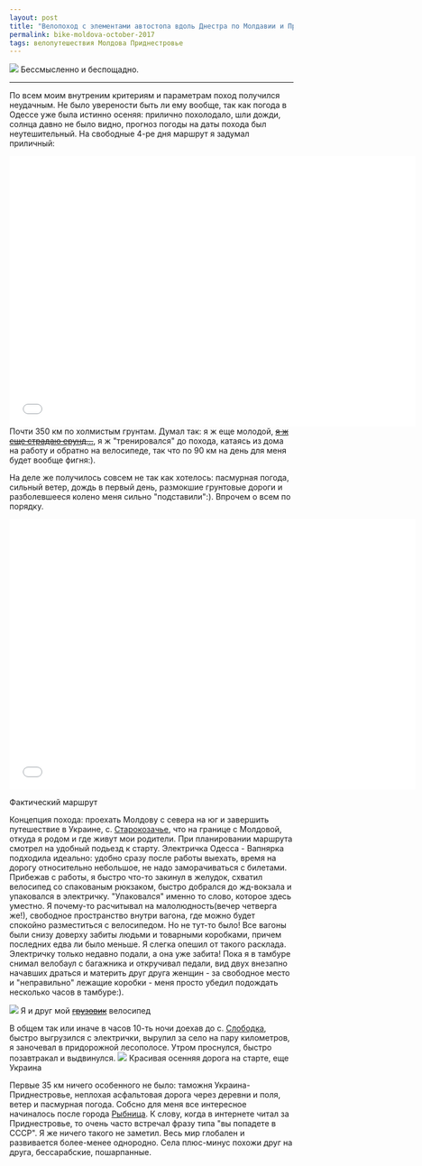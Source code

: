 ```yaml
---
layout: post
title: "Велопоход с элементами автостопа вдоль Днестра по Молдавии и Приднестровью"
permalink: bike-moldova-october-2017
tags: велопутешествия Молдова Приднестровье
---
```


![](https://lh3.googleusercontent.com/IVWAbgvKh4_rTumNwKF-co8uzDf36h3l5mVaJWNS8DhlLfbQKwYBL049lxKlc4s1hsi202rTB4PTwYKK3osKKjswhIPBguGiKre9_9mFfNYurWVAVMYpFDXUrrrwN5jnipQqT6NWWHaHYtRUtrrMj5eCz3yqqIKmM0NSpE3OxsIrR7YMHevGtZ0eYdmJtsKFEwRmWLuhjFq6TQ1fqe9dN2dPWbhfO7JArnLv0S-c1mXSMrUeFl53kT78lGT_mM_xGy8n3Xf7dliVYjDCFxYpEz81PEiQfskcpHgqmbevc_Zc37QShM5kx5ojbo95CF879im4JCRsmAE4hzAKS6cqFVNcZf_RBJYZOwhzQqiUWi6pd3uMJw-cXOhMFLZFmuxgnff3mDTsifEr15gn89QV4PAffrI_kv5O2TDc2C5blZIcN5U5YMvr5jPXRpyW7V-rzf9WsMXJqnOykbOQQMtLrJMrzWD8AMtN0ELlKvzBsxGzWXfCNSrhO6c_DIAkPPXKwvw2KR0FGdKP1K6_GWZg879QlX58adyGiQi6jay6ew0kVy0y0TUYdqK3xxEJl6v-YubvWaSv-2VC4RJ3iS41yed2cPZpmkaX0SeW1cGlvg=w1024-no)
Бессмысленно и беспощадно.

---

<script type="text/javascript" src="/public/js/jssor.slider.min.js"></script>

По всем моим внутреним критериям и параметрам поход получился неудачным. Не было уверености быть ли ему вообще, так как погода в Одессе уже была истинно осеняя: прилично похолодало, шли дожди, солнца давно не было видно, прогноз погоды на даты похода был неутешительный. На свободные 4-ре дня маршрут я задумал приличный:
<iframe src="//www.gpsies.com/mapOnly.do?fileId=ikslqxyosxyehmma" width="720" height="480" frameborder="0" scrolling="no" marginheight="0" marginwidth="0"></iframe>
Почти 350 км по холмистым грунтам. Думал так: я ж еще молодой, <s><a href="https://youtu.be/U8HRQg-NPaQ?t=65">я ж еще страдаю ерунд...</a></s>, я ж "тренировался" до похода, катаясь из дома на работу и обратно на велосипеде, так что по 90 км на день для меня будет вообще фигня:).

На деле же получилось совсем не так как хотелось: пасмурная погода, сильный ветер, дождь в первый день, размокшие грунтовые дороги и разболевшееся колено меня сильно "подставили":). Впрочем о всем по порядку.
<iframe src="//www.gpsies.com/mapOnly.do?fileId=fczkvqtqbulmfjqk" width="720" height="480" frameborder="0" scrolling="no" marginheight="0" marginwidth="0"></iframe>
<p></p><span class="signed-image">Фактический маршрут</span>

Концепция похода: проехать Молдову с севера на юг и завершить путешествие в Украине, с. [Старокозачье](https://ru.wikipedia.org/wiki/%D0%A1%D1%82%D0%B0%D1%80%D0%BE%D0%BA%D0%B0%D0%B7%D0%B0%D1%87%D1%8C%D0%B5), что на границе с Молдовой, откуда я родом и где живут мои родители. При планировании маршрута смотрел на удобный подьезд к старту. Электричка Одесса - Вапнярка подходила идеально: удобно сразу после работы выехать, время на дорогу относительно небольшое, не надо заморачиваться с билетами. Прибежав с работы, я быстро что-то закинул в желудок, схватил велосипед со спакованым рюкзаком, быстро добрался до жд-вокзала и упаковался в электричку. "Упаковался" именно то слово, которое здесь уместно. Я почему-то расчитывал на малолюдность(вечер четверга же!), свободное пространство внутри вагона, где можно будет спокойно разместиться с велосипедом. Но не тут-то было! Все вагоны были снизу доверху забиты людьми и товарными коробками, причем последних едва ли было меньше. Я слегка опешил от такого расклада. Электричку только недавно подали, а она уже забита! Пока я в тамбуре снимал велобаул с багажника и откручивал педали, вид двух внезапно начавших драться и материть друг друга женщин - за свободное место и "неправильно" лежащие коробки - меня просто убедил подождать несколько часов в тамбуре:).

![](https://lh3.googleusercontent.com/t8EhXWQD6RvnPG4o_mS0XOf_xE1Vq4CS2pm2euny8J9OlrH-6vwR9NwNSAS-ZkUG3ZWIgCb--cPJta7mA7xJnmgVQD1V9X-EXIybO3J_t1jxbebr99oFUPh0YjASbfuAaNzx5vS7zhNj_TkJH1rdXHJqdtfic5-rBAp0WTAtTeRc2ONWtj7UYF3JNshXCvcASAm7gPdP3sOni8B-4i87DJhf0-bh1IB-Bb2y9xXHy-pzLFj2I-00uKVXdzetBcazeD4iNMzm8clyVB8wDnfguMpg9KnIeG1OlCYC-fzrxsh97aXFn6uKm8uTOk5Xdixly4Td85tHO9RKzw81HB-YvI65-YVi0792_U0UPYsE634-2WTydNhVTXDb4o3rAfTptci7PdEMi05KC0D9Em3vfwG6FP4ddVECknMr9NyS_6mqk8BV890GmBVwcBZQRFM0QLeQcrKOoYRmG3naeqdS1gRyslM7Pz3-5DZDLVkEKTD12zVYM4s6UejuG8gnFLaAOLJtgXGHE9i_qS16cexpApwBiZhNN6okMZDq5EqMdt-ZlcAVJlMmh5Z0DbnYEOofDBkVEuJurKxAsTfrDD2NUdbTCMvSEcblom_0Ej4BrQ=w1024-no)
<span class="signed-image">Я и друг мой <s><a href="https://ru.wikipedia.org/wiki/%D0%98_%D0%94%D1%80%D1%83%D0%B3_%D0%9C%D0%BE%D0%B9_%D0%93%D1%80%D1%83%D0%B7%D0%BE%D0%B2%D0%B8%D0%BA">грузовик</a></s> велосипед</span>

В общем так или иначе в часов 10-ть ночи доехав до с. [Слободка](https://ru.wikipedia.org/wiki/%D0%A1%D0%BB%D0%BE%D0%B1%D0%BE%D0%B4%D0%BA%D0%B0_(%D0%9E%D0%B4%D0%B5%D1%81%D1%81%D0%BA%D0%B0%D1%8F_%D0%BE%D0%B1%D0%BB%D0%B0%D1%81%D1%82%D1%8C)), быстро выгрузился с электрички, вырулил за село на пару километров, я заночевал в придорожной лесополосе.
Утром проснулся, быстро позавтракал и выдвинулся.
![](https://lh3.googleusercontent.com/G4IVzVH_b6cBiV9cu5aXSD-RAOOLDS_n2ULvh_NtySFq4e_V4JA4JmsrbW0f_iud6VMN-58eHz1R_LiqqDS_zUlUknniyPT1EUhYFRSRHdpH17R7bGN5_pTLsOc5Q0EjJzr_FOXBIHErfxe0zKGrgfYuPaRAX9hzkCC0P9Kq3ohh5X1r8HdtHszehtduXvy9NtOUhvnkxJvGS3I0-q_7s3FwG5wKs_z6se7jfNzc4B1S6r_8LuO-2kcaQ_lZ-ohSHgP66BFJV3ZvxYvlRjMUyPs_oiKWut9R99SA4VjDDF_aHZcdifHmixpJ8aafJqwKYLAzIL5jrMgNs31jtY9SqBM7q-dTiPwi_T1xH3nXxqH1HaaGC0x8W7CbsMqDhWpsUqK8cO0rvHfXAtxBvtJT1KMLBJYyTZM5wwZYCsHdzE-KtKszdNczhUtaGZ_C5w_Rdoa7KuQM1qX3nUQ-oDt0ZZhxv6nlnR2G3Mn6CVuQyH3qdLvUdEjeitvC4NuaHyAqIfPTBirngvTclN58sDBbJYGkT6XsUZoj6a0bkopStNa7Qk6AQS8cwc3NjChHoRzpNv5v93V62vQpE-cqWDRMx-vSAYVEPQGjaADz_OXp5g=w1024-no)
<span class="signed-image">Красивая осенняя дорога на старте, еще Украина</span>

Первые 35 км ничего особенного не было: таможня Украина-Приднестровье, неплохая асфальтовая дорога через деревни и поля, ветер и пасмурная погода. Собсно для меня все интересное начиналось после города [Рыбница](https://ru.wikipedia.org/wiki/%D0%A0%D1%8B%D0%B1%D0%BD%D0%B8%D1%86%D0%B0). К слову, когда в интернете читал за Приднестровье, то очень часто встречал фразу типа "вы попадете в СССР". Я же ничего такого не заметил. Весь мир глобален и развивается более-менее однородно. Села плюс-минус похожи друг на друга, бессарабские, пошарпанные.

<div id="slider5" style="position: relative; margin: 0 auto; top: 0px; left: 0px; width: 720px; height: 480px; overflow: hidden; visibility: hidden;">
    <div data-u="slides" style="cursor: default; position: relative; top: 0px; left: 0px; width: 720px; height: 480px; overflow: hidden;">
        <div data-p="112.50" style="display: none;"> <img data-u="image" src="
			https://lh3.googleusercontent.com/p2WsoJIEXf3RttS1uL4hMQLiHLOB0WLfXJMhGmwfkq2faI0ZE-D7yu8p_jDCdCOcKdL4yJS6MrpsXCunSxxx5xa_qnA3weBfzMwLStrw7DBAmSk0okEKE2kbkPYxL8jzHWjXqHu2Txaf9co20CpvLRbS1-D3kh-tclLc-9omFDcmUzb-uVDUvA7VQNJWeju-TkBy5RfYPVeGWuEzbPNUFGXjNUcC_S19NhjFVE0Zn6_Rzt68omAnsAfrzJXW6QnaISOprg2VPIlkBtxO-9_whmf7YcaqPrOd0dMQLeHaIdci_cfhjg6AIjKnGwOmd10704vyFxmgFsoUxp3ZDvhO8qnLcNGxnBZvfoUMeNHHL0f2pbaqaa6HU1ILUHatwZRzIhQdaTKzh-VK6lo8YwpK2zvBP10DWLuAXJuFo7BMYeH-DfMgrAZvOoyhnP3umFGRwd-Zg9030AqVoBwV4pyRlLUV5i8w4vgXS05PuTEXipzggby0IyJSk8lstyk-p2VUMx80DHN9n0gG-dTJkd4aJgZDRJ2eUWhLMxuMLisENH6J46nn-NxNUL0V-Wlc3a1xCUwwxB2vlZj8c72lFRrhgQLSTJyRpYH3sFEQy13pIA=w1024-no
        " /> </div>
        
        <div data-p="112.50" style="display: none;"> <img data-u="image" src="
			https://lh3.googleusercontent.com/JQi2RxOfy4_AVCkbSsl_UNGRlMv4dO9WatUp1cm8LX0F83oz-996Kd0KA4da_wT0gB-weoh4FqwYivGySAYslFxrWoYtIY2Sk702OV6SPXyAlT7p4I-eFdATdXJ6BoMiQsoJKnZczNP_weXGZCQRD1QKWCc_pIYAl3e_LgnN0CGcSdDiyaQLc7Th3AmF7-j6_xMjt6GHiSzriU_a-alS8amy6Yuaj1q7WYpIVUqQm__2ZJUrehOeKUmT8qn_GK8MFPv0Lr6Mdko1yl8YJ2jOcrdjytEwwm2lW0Yh_q-4FVVLmNeKto4VBu6nYVeuS3SXmATSrE7HupZR6TxQcZtYhe5r2-BzS9d6z1jFH9uH5RgK732z-82BD881vaeQ-ESx0wcbz3INV3JXXOlO9n7zOd7IUR0CL-U35XdPSvOx7PnbDeTLrgfg2RLbZc4Akfi_VAuaTkvATTrsnxkVzQURgIa59Qqy9gGj-_Eau7xmP89IFC6lRPymKLvwVoE-YrPyPZ-0CEHlwY5rGJMp61osfHzRU8ncDUGVNlyHXqpcQL9JsK_VHjWyC5pQh7UgEabHgaXzYScU5HLykqbLWYdcypdoWRe3ClvTOaYaN5WCZA=w1024-no
        " /> </div>
        
        <div data-p="112.50" style="display: none;"> <img data-u="image" src="
			https://lh3.googleusercontent.com/4cn7L8myJ0CwnNESOdHKIIECUn4T5lP3y2aKuIlKqRqgFvKKW80AMSa-PVYNzuAtH2BCK5UXMncLd-1saHp5Sjjabu_M4VF__w-KXeoZt4AvSQoQXrUb7gFyzzY5LnqY8tizOT0T-Kc4h-DciDLuOcItOpK5zlhfR_yPI32NsiwaS8y1bWHDIjZTFFgLs0Kt78wMQjsSf28kVFjZ_KRTuywuBWDBzyYYbuvNou70nX4In7tOLEsxKdtANFSF_9mYdLsm1t2YlrG0nVD8p1ibEy5bdRAth_0yNEP3xhCjNfMfyKVwI-ZtUf9avuJ6DkJqmTwrRoBhLobZbjwIr9fRFsha-ThzGWW8jte-2NDzga9PfnPmQfVmwdSY4yDdow4MYGxjLnSlVXgT08qxDnGG_yhe3jNMtFcMTTpJVYnQbiQHo1KZkksWgq1bEHLHfmetoeR62xTmCZyzpDbOPXjmoKKK2-dYIWwIlcyTYVJFAk63p8zrnS638a_VR-oXddUsop9fPk3VONxHHyN0-4--P7aiNQmdA7bCmIXM2iDXShiFhgdjVbCRNko_6g7tB6RZPBOSOyl5RVcZlITbdhZHagIXvaXhMkXxBuLUyfZc0w=w1024-no
        " /> </div>
        
        <div data-p="112.50" style="display: none;"> <img data-u="image" src="
			https://lh3.googleusercontent.com/GTuVvGqJPUq84mnTp5Mnii_dlOXPSQfZ-8IONB-yoMVjRebYgmTo5w5teB1BNsf4nlq8jbwR_90KpCR1Tz9IJ8Z7JHtvzjTr2LquarQIS8WKtf28oXjubgyAJSXa4o4IszltuAgTeKxWF2aZilYCehVavAvZkgojnKVVDnpJo8Sn56JZ1eugz1fNcLP88C4NockuRm04nlDnBLl-nHF3OwQTa6zCE7fJfXdrTHIwMUKr4yBGV4e-2SZEhpBj0nq07xMxXp_QNJRGVq_KbxEHXcEBNYSd-HQbRr7y8D3Lg3sbRK2uZ1ccjEs3LtOhP1-ybXFap43OGVmDVi9kzGJ_6pitxRivu8v11uADBDOWQpPl0P8wmaXfFfeXQ1OuLok00qrFsldGE5Dy16yVeneh9r8YTMELtUP3FmKTvrX0bSXWMA-Q1zDZLazDmrKWmdNE2QEiPGMcR2wW9VvnSWo3VYbF0JfZ96uz8vGfveGPDLQ5k1iZI62FhA08lCXC6wDAlF7DlAFH11ccQaUu_VqVYfIt4QjpNw2ecbSDaoIc3hmVMzQyw31UXJWBOHfDHN7W8UAUNHDqzcoK5xpTjRvBFRU3vc9eSDQxvWVYSsOGuQ=w1024-no
        " /> </div>

    </div>
    <!-- Bullet Navigator -->
    <div data-u="navigator" class="jssorb01" style="bottom:16px;right:10px;"> <div data-u="prototype" style="width:10px;height:10px;"></div> </div>
    <!-- Arrow Navigator -->
    <span data-u="arrowleft" class="jssora05l" style="top:123px;left:8px;width:40px;height:40px;" data-autocenter="2"></span>
    <span data-u="arrowright" class="jssora05r" style="top:123px;right:8px;width:40px;height:40px;" data-autocenter="2"></span>
</div><p></p><p></p>
<span class="signed-image">Кадры, сделанные в селах Приднестровья, Молдовы и Украины, есть ли большая разница, где чье?</span>

С городами таже петрушка. Рыбница и Бендеры, вполне себе промышленные города, выглядят как типичные Белгород-Днестровский или Новая Каховка. Что там, что там есть много заводов, которые стоят или как-то работают, панельные дома, рекламные борды, кафе и полуразбитый асфальт(хотя, признаюсь, дороги в Приднестровью, там где я бывал, приятные).

<div id="slider4" style="position: relative; margin: 0 auto; top: 0px; left: 0px; width: 720px; height: 480px; overflow: hidden; visibility: hidden;">
    <div data-u="slides" style="cursor: default; position: relative; top: 0px; left: 0px; width: 720px; height: 480px; overflow: hidden;">
        <div data-p="112.50" style="display: none;"> <img data-u="image" src="
			https://lh3.googleusercontent.com/twmsVLUdP4edZ6RY4eJ8dXdHtVF-uztAI7E-PKYAjxlFNIwhmJ3N6wjgHmBwb5FDq_4x8jx8XmW3H9CpwLcLpRKXHYgxvWQusMBmKVTaZUz7sH3hdycCq9r50N1g8Dr-6N-XeXZj1Zh1RhcOunfxu1g-xNmQZzAZs7DkPqSOtkd1jkm4-jXvN4xHaBUz0CgQhgaxlaaytYbGmQeFnNoel6woSUnVcbQToJGaO6Cf51VHQVpH0Tw4Zd9W5zIFplzNAUBoPa3rEcZh9Fb73WKbGrtGj8Hz2ef2bXFGYd4tVFEG7qbPH5lDOlW-7ip5rJfmFlUFTpk-C_OMRdxggBkaNIMQU9dc-ImD65HL99nRveK24qN9YWmlw0C5D4FTmO5pP65SK35Fr1TpgRgIfG8w_KaXStne5eDdAQl_hiGv-FiCdhbN_gPpSbW_XTd3hhpkDItI1q_iwN-AGtagD1eukLD4ywR36N9n8t1Lr5_397Ug0QbVzZqL4FJ95CH_ZTELxjQUA2BAEQLFZgyKBrNi_tUTu8b9cs5K-vXOSCCV9SM1e2Noynxf6gLimklh7nbPRPrFpBmg9Bxh-AU86Y0QrwO6AB-FTUCvEu6Zdrwg5Q=w1024-no
        " /> </div>
        
        <div data-p="112.50" style="display: none;"> <img data-u="image" src="
			https://lh3.googleusercontent.com/XOywsli8oCRxWyUIx10PiBypQKs1NLNYFeLxSGD-wsZIxd-UvPcwAC-KrntD0QFIsdrzp7Qcz1zXSeVccWTuKVGx-qVkQ2hD3oLRtg8-LvUuwWV1qJP6KfVupHN6aU8Af2e-r8s_S9eTWmyME0-KauddOdEBFrzwGqJPZgPu8J66BPTWTZJUj2Upaq6vaYj-i8clJJpaLMW3uQMj8Orh4uzBr7lQEmA2YcQ7bWkhRwBpoUexfeC3jG6qRyiKoQphKdxLI4DdQFdQVptg5aAYjvSAAT5jrvOFvtSVNsuBfbLy5_lI3eMWK3q8PQEFB4zmcqEZVwcCvBdbX_O_usOgjjexqORAiWioZQERZhz6DZOaZwnHk18aoGEjj85RX2NOJsZR26GiIdKAbbaHPxG_zTdNuEph9idpLZWIkbUeMqZGqSYQsCZTOpE21OMmnRHU-fvb4PvXe7kOjbrvlXxShwnAzuDVBVLWFUaYCEO_PkBIWbfla7MO-C_NpZnLP2PKczUBJAWDKflDpONU-PDUqjgbjWDnIZhHYqEtwaMXiqen5hWn4ABGXfCti3gXf67FNSe7q_cVQA_s9pjGY0A9MJnukSXpK3cZ9l3M1DqVIg=w1024-no
        " /> </div>
        
        <div data-p="112.50" style="display: none;"> <img data-u="image" src="
			https://lh3.googleusercontent.com/B1lih9JaYXjc1XaSgAIhfKZMS0SlrFFq4hq0yPWG2sEyZ4aGSA3JMhNK2JAtRweVrwZsVifKsvvy9E3hQWMuWfXZyPCuro3M5I43mui3eGdU7lhqgbA-5I7w9r2CvmBU0EiTcA-3aAMrUrqr6-RCmP7QLs0hLzL5g0RZV8n6OJAVkWrlAEKApYtM2qBjuuajIXwUkHyWBzdoTggWypUfxn9jCo-qM6KiFf7eD027o10PjHIj4iOHUgbrQcDOnnBNhURL8IrS4ug-u7nFc1Q8E1NcalMiDK15eh9S_Xa5QvtvZwC5E-IuGnwARESAvPqb3C4of1Zfh3_rDEGJaQfWKnGUSyuKygwNmEY-e9WUmHgTrpuT6G_RHysnQw6J_VLqY1QaEwSjGKYJ726V6BwCTa_VQFo1elY4wiCeRMSHpU5fP7Xfsz0vmsM6yJCH8qahvGxc6JeL-THHFz3QAbVe_7bf141l85jGWdCJRActzLN01vXAtcZ6HCMpJyyP_2K2kv6eqhL1IBqMH5P_PO6mmk4klMf-NyvlzWcLyqyyRyJ-comvaFPdXnAncNCz4P4sE-hJZZ6W5uwzQXN36kI9_9WS8blYYQvbAYgniRcbWQ=w1024-no
        " /> </div>

    </div>
    <!-- Bullet Navigator -->
    <div data-u="navigator" class="jssorb01" style="bottom:16px;right:10px;"> <div data-u="prototype" style="width:10px;height:10px;"></div> </div>
    <!-- Arrow Navigator -->
    <span data-u="arrowleft" class="jssora05l" style="top:123px;left:8px;width:40px;height:40px;" data-autocenter="2"></span>
    <span data-u="arrowright" class="jssora05r" style="top:123px;right:8px;width:40px;height:40px;" data-autocenter="2"></span>
</div><p></p><p></p>
<span class="signed-image">На центральной площади Рыбницы, промзона Бендер</span>

Впрочем я слегка отошел от основного повествования. В Рыбнице быстро прошел таможню Принднестровье/Молдова, ...
![](https://lh3.googleusercontent.com/uztmsIw4kfKfmI3Ik0uWPeICEFjiRuwI4qg0eux15mnp_SSkxp_2Jm0Rd70nW5F6nMzg07xYbON1gv67OfEOVRml6aIrX3C0Wd1la8KjJzUR5zmVVBPb_vyzoW6XF8jpxlhgIeIfR0VInD6Xvd1fq4KnStVs06GW1vGw7aC8buYH6U9pvVgnNRCTs7UJm29cHXWbdwHnsgx4elLnqSmD0oqg926SrZGRup_xjJzuKBMbFHjL4jScL9LlPlbo4sPyjLkngbNk0LdiNdLpsKQaqNFft5F94KBwdXwfbaoAje7LlcU7oLAXYYxpdmsQwSJJtX6q598atoTH9Atd-ltXP7XB28xY73xORFT5q8UalSNwNSfqfGfC2Yb09HITj6eMJNMvuKT8gJJaGeLW4Vdaot5--jFTD8bk3yMF4b0blNEPbjpB-jB1SqHJuanBSRjtC32ZrTRcUtXXmDoAwd5wEaWt8YVqPL-GwJIJUk99s-8jr19hmKn5jp40Hvv4EHg3GXbDOjuP7aJdqrDl-HvPLPuDm4C-skWA356QxK7k9k48wjszkDOHQRtpUJS9_zL-di15lnNP6fqVn4oge-CZRRR5NyOFsZ5WqcoE0WwO0w=w1024-no)
<span class="signed-image">Мост между Приднестровьем и Молдовой, вид в сторону Рыбницы</span>

...переехал через Днестр и началось для меня то, ради чего ехал в поход: дорога вдоль Днестра, красивая и живописная. Заглавное фото как раз сделано вначале. Дорога сначала была покрыта сносным асфальтом, петляла по селам, а потом просто потерялась среди полей(и вот тогда наступила жесть:) ).

водопад в Сахарне:
<div id="slider6" style="position: relative; margin: 0 auto; top: 0px; left: 0px; width: 720px; height: 480px; overflow: hidden; visibility: hidden;">
    <div data-u="slides" style="cursor: default; position: relative; top: 0px; left: 0px; width: 720px; height: 480px; overflow: hidden;">
        <div data-p="112.50" style="display: none;"> <img data-u="image" src="
			https://lh3.googleusercontent.com/2-eb4CMFrfGJBrko5Yz4g95-cV90QCyBmm1SGQy0YYMB-N0r-TD8NwuQ1vUG811pQgRYCSzAy2I8XA12_KadvfCrX6o3d4NRwsw2iPifGV8qgc9T1_Sfoe96QWy6GvBQxR__gfCvD7vUADT2IGUH9ueIBnyEFk4y5NJQSSxLunlbqVmTCifskjC08X7VkLY2j5ERgU-m5l_O1V3oKOn91sa7p76rS1-lDWmtYmMw_oNXxm5FxAFDsZC5GmCQOuHQs6LOzPKaYbkctFBD0IZuL9EheQunOPbhdDQHTpzukLZYJOGPdyU4Io0EXvFzP_GSqswynfPaN7wDaDTFjIy7eLRoijb4P8vV873ceeE2oyPpHL6KLajgg9pVylhql4466DuqHhY4MKlZrOhk3wJPH1one5JY4PpDgUFTmQGYfkSVr2-mA02hucik4bD0ZQszXASLm_fMj8nY3zr68GzPOmpwJC_N_4jYXRUq3uAXFrIFNbc3e7PpOzvj8LnFd4KcMMfrhXPrAPf6o1o6nNUM5QbOiF8C2ScgthR4mUe1Em1-_DUYgqAd2hsmmnzn2tERd-0woIB_bAxcrzKic5HoRf1rutoZI7rZ0qSRfHsjpA=w1024-no
        " /> </div>
        
        <div data-p="112.50" style="display: none;"> <img data-u="image" src="
			https://lh3.googleusercontent.com/zOC46qajSms8_1EQryvlA7YbtYU5Q5Ga7i95MTXgjpeJzm_HEg8S4OpXtaiNBelecncAsgP-hYV5oeVZxdvDYWYxB8iaFRWnW7Hl9hISHeu9HWb9zAhN2JyX7i-C5W_v_SynzNLuR4Hp8b0H-lhA1KCXwee7WTfbH2Vf6ZiifXyv0mAYZYemuf_M64Mz5alnNO8beP7iBjezNsa5x1-0Q9dy5YIgPlGRf630bgq1NLlQbl8fWNowRwDdCShY93ACH_SLMDX_c2IoAUeQINQOXt5KkNSBMQzRMpdxz0Y76RkD3SD8XO-eu6mNxJCx9UsI7CGhZe5kmARea2cg_Vu6HvEVZXGAEhMcC7_ij_pjCGiDWv49z1EuzpT6tkqfKjvD6Mwbj-lBUhuccg3Uuly57H1z7uwmJlAt_PNZ8zwWAXcGg_Z7pedpjkIj-nXnZRZqd2Db5nDXfvGNpMakkx6awXI0tHuerZSx1WZkr5iFGRyxCxtfuIEBYZbY5RLXVACIaRk8nARVDiHyFWj-Nyw0HwaLHyDLCyDtFGJuTMwzDG8DacVlHV5tySoC04cDaANbxm6JCGRzLjPOsXRSZj2SjL77BMQ32TvJbAAjorxg3g=w1024-no
        " /> </div>
    </div>
    <!-- Bullet Navigator -->
    <div data-u="navigator" class="jssorb01" style="bottom:16px;right:10px;"> <div data-u="prototype" style="width:10px;height:10px;"></div> </div>
    <!-- Arrow Navigator -->
    <span data-u="arrowleft" class="jssora05l" style="top:123px;left:8px;width:40px;height:40px;" data-autocenter="2"></span>
    <span data-u="arrowright" class="jssora05r" style="top:123px;right:8px;width:40px;height:40px;" data-autocenter="2"></span>
</div>

колодцы:

<div id="slider1" style="position: relative; margin: 0 auto; top: 0px; left: 0px; width: 720px; height: 480px; overflow: hidden; visibility: hidden;">
    <div data-u="slides" style="cursor: default; position: relative; top: 0px; left: 0px; width: 720px; height: 480px; overflow: hidden;">
        <div data-p="112.50" style="display: none;"> <img data-u="image" src="
			https://lh3.googleusercontent.com/eo8NW_ckDp0w7_Fdcj3jmWFM72_cka7CfvpLiirrlD-GzSMcm8tmo1wwwqP14EDwKtyzCZGYFYvJfnNpb0YPOF4gR7EybKnBZ2itsV70rATaib7gSLfCyd2e9qIHYHJcg2HADTSn7zYJxugXqoRJOE0NS_YhdO6PW6471nmy83sCGbmb-5ujYSoyEnA8KWxvkAFvgeQsH0tvzF0FKpJO9Co034Zfs6DBfSt99b1Lcu6DtaED_l12CgEZS3DWmS6_9655iN07v9rR2Unkb-N1eiIKJGBIj4Y58h4Wr1jKMOI26fdTkJxyGKH9Fkh7VWgyL8ay2-ilS_q36IITBVfcUrEK3HmF8S7n108CxmZpysrfvvE4xBsuLDusXHGIiUeOHWRKlsP1Hm2sptBwTG6ljY4pmxwjxf01W_msgvPT1sB8e8dk1BgE2Bwce0-Yt8hop5_E7iqfS7o4QmrKObEtrJ8CqJJeWeTkl4E7KCYRMhPjwv7H0TpMnMqOuwY_lUDrtronsSaXUoGrXNqC_xfU4CNiZ1R_mwu-kfqOviBz03q8AQuqzBv6PXrsl0t3cb-UjzzQtlNkBll3SLTIeb5ApiO6yWmoTJtSVIBCEe-13Q=w1024-no
        " /> </div>
        
        <div data-p="112.50" style="display: none;"> <img data-u="image" src="
			https://lh3.googleusercontent.com/7M6duJrIWMDtIlTiD99G3lLDCOttrd-c7XW3orrHLMV1wjx7I08XzwNz0oxWKb-MJTCu3-cQAAglSYR_o0VC9Cna3B9xtEWQ-fP9KexbClRsc9OgQvoYSN_FGJubosW7UJh0XcKZDEefMUkmPUCkTypclgyzfehpSTMSTVbODDsZRA1s6imF9Xbvh70LZBh0AGSeD1w3UdW82XB25rub1Py-MaxxESNK5AxSfGdH1IANeJR2I4h3jrqgMjIHc9_wsmo9FcnAdtQaIRGF-8oC4oJzyGZOLoYvL1NiNa39L-2i9qps21b9PSezl3LbhI69DAvq9n7BiHyN6ojhlLD-aSyd6ohBHHQDhEZLVubHYpbUpADz3W-euM_2ByhhC_quawgsrjLNQXVQh9KtS9AOUcLKACN5l9Xl3swo4ZTlMbiatnlItqkhfnd3HXMZ1nZhbZs5JmnoXEk8wrH-RIEHShixg3tu4LqSnp35RPRf37pZ5xhSIhaAhsC0HOA1bi9IllonnW0Xcce8AdNHpXNmX_5F3wb5xbQ2vNi5ejztvEIp819zLdOkPOmQG4ioK0L06lDVxXwok0REvSUaAl2Ht6R_Qujw-NSKP0PtHJJRnw=w1024-no
        " /> </div>
        
        <div data-p="112.50" style="display: none;"> <img data-u="image" src="
			https://lh3.googleusercontent.com/JDMA_mBrnhi9mvayme09ghT2rI-CZUSYqFi29ewkepZPrdJ4AHYqtQTJIIQphUvQInxXodavMJ5-paddBvlwoTP9DXCmmkX_Ml9aNNJmuV3ODH_DZfQr2XjkUz4Slez1OsLuDOtZDAHgN8IbBHay9o9oJ-2-ldEVeNqkhpLyOINA0bQCfGUDJrLWNniG15IAtmIbcQnAOMsqFGz_W03jAEmo1-7DzUY1oaFJ-i5F811FtpJn4wSNjclSm75Fk9zWj3sRQzTT5cyKO2aLdcQhxQIr03ix0ntyAFGNUcLju9M3iCDqWkcO6KRdk_FdXL4FKGwE9ZAO7uqKxSxH0zvxHqianuvGq0y0EKyN7Fn-2G-JrohDWdQEXCffXjfjhYz172jDg0LRlTOhTsqcOarDsefgX8_JhZPxMd6O9VY-TEPHhSdPiyrD_fHD1qtSLP5Yn7MMEsK9-jYW3OowNFqd80LO46hY1aEymlLIJEuqPZAfghIF38vxh3k80tugjrsrBB8Ng7bwfqJhLVNuiJKr-Gg7gfxOVkflvQ-IncXvL_HI6-Nb8dPB76f1m4Zj4BFriLzWkT-hdX9jZ2AZnnL0F9dCXcfOV6DFjSU-ikeuDQ=w1024-no
        " /> </div>
    </div>
    <!-- Bullet Navigator -->
    <div data-u="navigator" class="jssorb01" style="bottom:16px;right:10px;"> <div data-u="prototype" style="width:10px;height:10px;"></div> </div>
    <!-- Arrow Navigator -->
    <span data-u="arrowleft" class="jssora05l" style="top:123px;left:8px;width:40px;height:40px;" data-autocenter="2"></span>
    <span data-u="arrowright" class="jssora05r" style="top:123px;right:8px;width:40px;height:40px;" data-autocenter="2"></span>
</div>
Очень часто попадаются, лень было останавливаться что бы набрать воды.


вид 2й ночевки:
![](https://lh3.googleusercontent.com/pUlercHRk8gzH-DAOxZZXhmIwxJYLEdJuNK2_5yMunl1gX06VHXEbVEc7usbs_INKhTFnQoDqVr9yJ_zB0JF97zQYjfrVqTQyzAsDG6jnZ6FaPloYsCbI68o597DzvU3_0DdHWgZp6N0bttrbpcPxwJs3BmtJkVtogj3b_cfXS6a2uRdGs1y0U3oxknZJlkubpQm62mgjsxWmgtzLJ75NLv_xkn69EBDchJpmJpvnzWM-rknmHvwMnhLgZCi9KZfjaBVyyOyvmW79aWZQqEgzHkVj6McEoO5iwCnBaESMyogcoOFzvI5yWZkrVfJHuF1tlmrtKqPRu8jK0riLxng8Dd5j0CGRPkNzYUPWaWTpROd0LoaqLKEQiuS3D8lPjBVTukHHJPvVU7NMjxbkdXfl2mfD-Z3X7X0zov-ZMETSTUn-3jzd3ywI7Jnt3vzL0N08a0gnFzmbtZ_a3d4RpvWcrjkYSgK2fnrT4pilxmD-WIi98H8Q47glSpb43LR3UXDrOV6arbenruaz3QRe4fYnna409DzN6_rdXaBSj8yTf9TAV7cZjPbqi78ne-V8IxVhmnBAzmllqF_5WABs1ZgV_GQ7R9qaZ4O-mGHx-Ri2w=w1024-no)
панорама:
[![](https://lh3.googleusercontent.com/XsmXawI2fLKOk-8wKkfDjkLe65ijsX9eYw1BXYQbIIzMNMQaCP4Jas4LTTy0QEbrHX4KgifTEcK3se5WYxaX4ppJydxaxTmFnVSLU_mNUr7VHiAO4VFL0EZT10ywxK_GJk7xL3U5kwu_CkhizH2Hvw8Rur9WIK5tzMhIuuNHngz6BpsXzCqNc2op9j8jIy1SmaZ06wF_7jTlk_lvf1PqEFf5blB9lG4OZRjzb91gYLh4PKn8_ML17cCrwV3ZwbpsSGam0VlIGdZZqcrrZLB6z2fVdobVkld6LCCJnf3rcGMoZJJDe-cyhOhYBdcysI9m7pv9PBAoA7lPclLrViDPktsRdjcThq9at2bneoe9LsPYs20bJH9M9qXjjK8ew6CIzxx7mXDvsp0vMASK_1LnRdEmAlgs5keWmOCBniaKIR1RX9gMVfxy_sQQ6t_ulYI9SA4ImXKNJyQREDD4WZ__1PP4rP8HU5MdBJPKdlQ4Ckv_NWittlMwJ-cF_kGCo5tgwcThnP07KkGQAXpURsvac9QlnJiyV6CD81Jwry8NrCdfh7k_tyW35bZG2xew8rUG5nezirRXcCJiMBwIm9Nak42kbo5zM6U9s3GG-se7BA=w1024-no "Изображение кликабельно")](https://lh3.googleusercontent.com/XsmXawI2fLKOk-8wKkfDjkLe65ijsX9eYw1BXYQbIIzMNMQaCP4Jas4LTTy0QEbrHX4KgifTEcK3se5WYxaX4ppJydxaxTmFnVSLU_mNUr7VHiAO4VFL0EZT10ywxK_GJk7xL3U5kwu_CkhizH2Hvw8Rur9WIK5tzMhIuuNHngz6BpsXzCqNc2op9j8jIy1SmaZ06wF_7jTlk_lvf1PqEFf5blB9lG4OZRjzb91gYLh4PKn8_ML17cCrwV3ZwbpsSGam0VlIGdZZqcrrZLB6z2fVdobVkld6LCCJnf3rcGMoZJJDe-cyhOhYBdcysI9m7pv9PBAoA7lPclLrViDPktsRdjcThq9at2bneoe9LsPYs20bJH9M9qXjjK8ew6CIzxx7mXDvsp0vMASK_1LnRdEmAlgs5keWmOCBniaKIR1RX9gMVfxy_sQQ6t_ulYI9SA4ImXKNJyQREDD4WZ__1PP4rP8HU5MdBJPKdlQ4Ckv_NWittlMwJ-cF_kGCo5tgwcThnP07KkGQAXpURsvac9QlnJiyV6CD81Jwry8NrCdfh7k_tyW35bZG2xew8rUG5nezirRXcCJiMBwIm9Nak42kbo5zM6U9s3GG-se7BA=w6888-no)

хороший асфальт:
![](https://lh3.googleusercontent.com/WvXDfGYraKFks7fiLpB42IFKc6ipvLq_BCw_7_eiZMcEMVQfsl0FsOEJhW5xvlX7L33jF0mlVLnq7snrIrPtZ0R5MO2Xej0v1j3rBcrDi-2p2dpOsDwVIygTENJ2JjlR7RtNxdwJimua744xM6kn63_nrdJLofsWRu6wG2vPKH5kUcRs9tEaOHvLuxZ2SHeNHHGGmiU6N_zu_SOFY60ZFGi3Ncsbsp14IJYHRD8mkSNtDrE1nQXZap0_hRwwSdgmYDPprNQIEFQB7Av1Iclo84lddFRa57MRwEuqVIsjrWBnxvkyvErLffKGyihj93A9JUXP7ViL8vgYPvR49XpzxRmKELqeqmpH8Vvr8uEhsSoJZGbS9gLfAjKms_3zWSS_DGxZxlcF85sjTkmDt4Xz9p3hf9ibdujyNnMiugya9IT_J2L9lmGrQQsi5_BDu3YzXxH0i-3-WmGaLBv2zWVX5KU-_vDy-v0392QdTIToZvGXQFAmIkKLTIR_wZil0DMBf_JMfElexUCZsbzFm1d5DdJc2TDyedSe2uwOnhyhZjH6_Aw4lbeF2oKxOE9HHUSMdLRVHsPQGM9QxoP7QRUbSfBFz4twHSqC0NbXeGFNsQ=w1024-no)

забавные артефакты в различных селах:

<div id="slider2" style="position: relative; margin: 0 auto; top: 0px; left: 0px; width: 720px; height: 480px; overflow: hidden; visibility: hidden;">
    <div data-u="slides" style="cursor: default; position: relative; top: 0px; left: 0px; width: 720px; height: 480px; overflow: hidden;">
        <div data-p="112.50" style="display: none;"> <img data-u="image" src="
			https://lh3.googleusercontent.com/EBu__6TyEIm-7SZxU0xzq0L8E_w-TlOaRhfxZ42sCofQ40cHWOeVCuLxozoI7V_Jo_f3pj3BEPjEdWlVTYDtp-GLlG1XKQ-c6QsEVAai36MD-nKU-xWNQ813iaGOo5yl21rWILQbV0AolTAmX7w0K7FsbqlKMX3dq7EVZ3gBihZdM0UYIBn99lxwvZcbavuvhGEUDTIk1h2tcjyeyEm2KaLMyhcneAz9vJZUWKleKgBKV0RdoooAbFoyYfVeeXS4wsK-cqTswtEiH6OW4UZZUxY-mK9BAfMyAKRqwFAHRKDUWEv_L2_DeUeQFblafMLm4ydmf8f3GpdADnAz5YAw1jTEUY-8PmvaBdnkKiasJNW9rd8qSB8SzEd6ldlGHwLXDHIaO2Y-5MhR7PRSdG-2tlPnWvxyXF_bvKDPqf0jCktG7zrfHOk8DIcxwJRA25NzNVTe4e5Wyrwn5BoaBKkqb20MfTe1jPQffCYImVoyVfZOgQhrFMzQIbtuzxLrtLFTl_YVm720OLTtfs8mbiljpsZXejretJhtOMr1GEEi5V0b6PjgrMY6kDYbPXkKoRZPLWxbEOFtbOz94I0Oiy4D3ZUvWVzFspo2tUHxn2X-XA=w1024-no
        " /> </div>
        
        <div data-p="112.50" style="display: none;"> <img data-u="image" src="
			https://lh3.googleusercontent.com/kOuTJKBkA7nwCfqpAvd_U4O1fV__5_mcvtJc-7eVNQZ_XKM0302iNxiY5yEYCo22oleUidXpsFzwxh5u_duDM6W7AZjgZzF1wVBfX28GfxXGL4wEOEM2RdZBKzJ0rtwE7hai6JYPQDpE2fgTN70r0GCwXciHsLYLbR2H00dUXqzO35V9b6uMrCoYLMid0rdhHv1G56H_IZIJccWvP1DJ1OWsm7pLPiJVR6xeuESULAtMML0HRlMXjxOKcsA5yZ31Gxhy253uBVvF5jUeKPbiFyuP_6jEogiJ-BqmQ3jtlrzzZRuuDtXJPJ7MorPAA2TINLZbiIvvdJ3rvM8ovn4rYsXwF0_lH9YdS3VseRg_Qb_LI-pNekIpixPCocUDD4dfV15mMfEoeYgGtkyncqxxx6sJjc8g5DMCb0Yf_wGoDCNGzxbdzxYzIPsUL1nFHHnG7beH7FeKwfKNP1btJeaMKLadS6_W41jkNxrZPgoTYhEtx0bKxOKTYCIeLwI6uchIpUE3UYHmIR_yg_3uyxFEyp6qgn-kHyiLShNtQeFU5v5az18aOov7_4XiT95Jn9oAMc59OGUG82fyu_ZsnWArFhNjhOm3YSauJi2q3iigIg=w1024-no
        " /> </div>
    </div>
    <!-- Bullet Navigator -->
    <div data-u="navigator" class="jssorb01" style="bottom:16px;right:10px;"> <div data-u="prototype" style="width:10px;height:10px;"></div> </div>
    <!-- Arrow Navigator -->
    <span data-u="arrowleft" class="jssora05l" style="top:123px;left:8px;width:40px;height:40px;" data-autocenter="2"></span>
    <span data-u="arrowright" class="jssora05r" style="top:123px;right:8px;width:40px;height:40px;" data-autocenter="2"></span>
</div>




яркий домик посреди полей:
![](https://lh3.googleusercontent.com/1osr28gZ0COzmFn4LqBYhoxx7K-GX5C-8X-tfoBRxfN6_Tb4PzjFg9y17Zhf0aPc4t3mb2Go6oXZ6ae5pVSjjGsEHdO1s6KT4ibwVAs5aWgooWGnHJZ-ppd1c-vXuAj0NNb4v2UGqVZXWBBg9GI636FChkA7jSKlsNLc4XV8yLkh_hChJUXAXo0d5-TZldnE-M8OE06kwFbvt-iri1IncYP85xapXACCjt1GDweXnwsZwSBa0Q_-bc8l_i_tdogVSLK_uMyhT8iKlQiCKycJsZOaW0djVWSQj-m5q5VLzdgLjz3z1Tq4fbyY5Fg2BV7QOjI-H7Y9irA9fdq68VqPtlLinnKlWj4TYrPhC9uD2dsSryIXsy11yi2itrRiRq3inofsmyWb7O4NPYxZWuW0tRwb1BfBXOvmawvWLRwhbBQBLRKOIGYpzXJOgNa8qsyLRhZfC5OyRULt-dJDJ5MKgXwo5xV8TnG6RUcguhjAOAcAfeqhkLlq-8vaIzsU0VBWPmnzlaZR0-bSTwGHjuJufIthjCoIenNxhG37J8MdrzH5CqeRsqYdgRmpjFq8vBuTBrAbk7fI4lHqwWidrIUJxN080ZK9fXy7_pBeq8J2AQ=w1024-no)

полевые дороги:

<div id="slider3" style="position: relative; margin: 0 auto; top: 0px; left: 0px; width: 720px; height: 1084px; overflow: hidden; visibility: hidden;">
    <div data-u="slides" style="cursor: default; position: relative; top: 0px; left: 0px; width: 720px; height: 1084px; overflow: hidden;">
        <div data-p="112.50" style="display: none;"> <img data-u="image" src="
			https://lh3.googleusercontent.com/_-7lOutZTATL6OCRou_FwNn2_K6yazq4ORZ-OWt0BgX-qXoTvx67gv5CBn8Y6kdftM48aKN-E6m8wfUycVs-e0PCjzscjdWFSN-d3vxCSH0vXjHgPOByRptA-ZR-As3-Jn12C9D_nS0MnC4ii0i5bqFn7C3d9L-1JxNAtOkS0_TrC4vO2jomyzksrfKjsiyVK0zppIaliSIyO0uF0KOpy-jIRsOukv90US466j1TKMpLOz96z9HHblGLhuBVJsjvWUHVcXEF0mdGfQpf7Hr-4YX96tD6uhzMyr9LGfx9amGg5uklCuTmvOxcCqvBohDdOghfi-2rThp-MoETd2seQwJsa44_EiHcljnHrXW_nlw1ASZLw1v1TEARCwBjGOMuPjnYqFTjf6Xcgbv2dnteM7kv4QYz9AoFAocD1XwW7IYwYWXNyX8B0UXNFrEDW-1-C98QUEHhvgo7bs4-GXEXhGfs3guE418zfr1kSpuXnPCUXgn3RtJ3NIHHqPjqht8OVPErUXRx75xw47i6GMWXGaPOaHqQWmzDW01Lc5GGcqVrdLNoVKg979gSrgrioOgKkyOKSlsFcY1X_wPm6wsjM39LHFuOm4X8eURAgjr0pQ=w1024-no
        " /> </div>
        
        <div data-p="112.50" style="display: none;"> <img data-u="image" src="
			https://lh3.googleusercontent.com/DfYo7RYax-8w2ZqdvCEjuOfdnDzXg-UwE-t_dWHNmhwRu4KY-lgNCECPPB4X96Qz-yjhyIISQf0Jvi9ds34H4LZk2VcoD0ZbQakNIHgoI7JwPN1UMI33vAtrMNMRSGPmUsE8WFyQZA8Ot3pFImR0p_SCxbDr4KoCBLB8x9eHWl7f5ZHOqD483-kdtS35L761G01mlhEJXKkRPHIXxCC--hOr_VORrEHy8CooM0H90v0-By5W0rf5GhtLVDK67Eu6PzFy_HFhStq7WQxhz-XlykkkUX64jy4zdSrgEmfn9REF1PpAYvb_VLMeJozRckVcqWIbEmJm_UKsg_4lrEUeeuUs7L5nZCE8T0neV0K093RCDL85WjMF0LY5_sRT6Jl_sbCLQp_SbCTX9xGXt9gEGhFUi0LjO41VBI53H2TOfCPYqGA3ep9n5hSW_cfxoHygZtLxh2psbjYx1e8wr2mLw4s3W6CbdeUmJODOL9gh8s44kyMt5wslRft7ZrTfTXosj3Cp7xvvAP8CL0Bd39W8eO9xPG2N8d3Z1sirkwIobP9KCPn8Qb2NB74G9GozUla0ON66h5eTPHMhAzfqQqL92Bgn_--q8lcgxVrtZ3REnw=w1024-no
        " /> </div>
        
		<div data-p="112.50" style="display: none;"> <img data-u="image" src="
			https://lh3.googleusercontent.com/WgYwnshy3OWwMxylOcYsX_2VbzZirbsrTVCEbS3VQN4o2ZFJ75Y31QvlvzRKCuyx40KJbgzM9O05C7xz2izxbOTujIIDZENYUDJ6TA2Rm6qg5wvYytF_sMBBPXgBen88Mb2-sXkk3Z3Z_LRxqtuj5Qg8YGMtPliOgVLJwCEvSxxJBbXVJTZO9NYzX3GnricZxI0O5YdUVLSAoVsSCO_VEBQxSVX5VbnW9cqq6bB99v79-g8jW55wjvRZia8JlhWt42uHkDCR0wkoHrXCyX6H87-UQ4m1Kiq4AWJlW_H_h58VW1V85JCoyCjTOhBog9VnF14OAl0WYRUGdXQVTHWRlA-WOhZQDUdJebYNEV7fRZ5OyD7V7ymQSdkSNIyecep25CdkhMIGAsTRqEKr272rL4YuJR-q6DO14GrHCLq1WEjEVefjTqdtA8Yq22j3hYQubgIdC8Z8CV9r9Rld3YNYHco8aVExowA5XBMMty-fsy8OviuFlAWbRslKo2dYEENT4LKgZhFUZeiybQLOfakqevIYX6UzgXXjZPcOEGPHQF-Bzpzbzp57drrjF2i-cEhUAjzELN0JnC0tG2j1bcvqGtqfXNioqZwWDL1IQy7lRQ=w1024-no
        " /> </div>
    </div>
    <!-- Bullet Navigator -->
    <div data-u="navigator" class="jssorb01" style="bottom:16px;right:10px;"> <div data-u="prototype" style="width:10px;height:10px;"></div> </div>
    <!-- Arrow Navigator -->
    <span data-u="arrowleft" class="jssora05l" style="top:123px;left:8px;width:40px;height:40px;" data-autocenter="2"></span>
    <span data-u="arrowright" class="jssora05r" style="top:123px;right:8px;width:40px;height:40px;" data-autocenter="2"></span>
</div>


Цыпово:
![](https://lh3.googleusercontent.com/VEyhQRrWwCVRTcNuppBATfzI_yA9zwfr6ZtQZ1Ym9r0mOw9nTlcpsqqkp02amCGarlmoSvp_FgyU8EVpfTLffbj857fQrhWW9xLBmULV3YwHP_pTpgUoZXUwD5LtZQmIFbSFy7fwyXZuU482otIQN9tp3A2QPOOY_jVrbqozuoe3gOgs_XVhFj7fcLFQk-yaeK8-5iEW_drFru9Wjo9wvthvHvkUbEs1AYQsQ0Cg2TSm2cXFpQ9dT8p-K5iYnI0Cuz6gx7-6lxTMbWSo4DNwkurWtz4oDK2QktPxr47fcLYVK5bkMDY0EKpkq8xF6FtitFmHcsMNqIHNJ1bCFCXrs4lIfF5e3Mwfqr5QTwDjesPiARBBQAFw3bkS3u2jJvoJYwyPb1PFNA74J-D1K_HLiUzoAimQMmBLXlj_9atFIZTNBXF5oNf4KzVxklOTIu5QbK9S-x1d9icvmaq6E_E_yIBGNN4bzI8NSAD0n0Uh_SaoqiLNuM82THX9G9VPo4LSZQdLTyOlc2Ww2SDZibsf3cRyumE6VDXj7tqJeVHtYbyi7fwclYvJSay3ryLX9k4tfDsaIt27_DkZ7Ir8fz_xyhjpBJ8wlGE5w6nczt99-A=w1024-no)

[![](https://lh3.googleusercontent.com/LUP6gKJia8a34fFIHp2UZQvv99TSpPUAV_NdC8Tc4TvatAejzCCtzdciDGmabCwyLapHFKTzaW9rTNhPxz71ykb1lkgMyBBsT8OtVhX0CzD5PMh_wNrh84V8sN8PTp9Zuqf2TIQnSrOFWefJrWG_LYrdc8uXOU_DnPZTqasODEd0VJP6-ma59OrXMZr22xMvWlBmO2q6N219EguWTh3seDKOGoHFT_jwfpjExKi2nf14n71cmrv7nMa5IzHe819MZYm9J-Y_9jRvZGBOhuVFqqiyL0DrCi_hRZ0_utEJOA1uOqy9SivbK81qtMYsHXzszmUqAjVay0afaeFrtLlt-_DBF0SsVSDZrG945vkBUpSOzJUEsh_LIpVknN6pXaVbjX0pcb4bWI8HHRFImFLDvv72D2r8ataLuQhpp3Vy5CBqCIlPE-ryGtVhVbZjElooOhul7xDohxCasShvpqXglgf5XJEeTNTKmcox1Ph0yvixYSCt8Qtw3zs84-NM8PqHKC_A5stg640ypW2AqZwq9rlDKW3iExfAyJaXjEXIJNaAVDxGzzIMMQ7ROPTNJ5dVf04-JX6emGaDmN8hHi0IOMByKgDzpXKYmjaGsvzFvg=w1024-no "Изображение кликабельно")](https://lh3.googleusercontent.com/LUP6gKJia8a34fFIHp2UZQvv99TSpPUAV_NdC8Tc4TvatAejzCCtzdciDGmabCwyLapHFKTzaW9rTNhPxz71ykb1lkgMyBBsT8OtVhX0CzD5PMh_wNrh84V8sN8PTp9Zuqf2TIQnSrOFWefJrWG_LYrdc8uXOU_DnPZTqasODEd0VJP6-ma59OrXMZr22xMvWlBmO2q6N219EguWTh3seDKOGoHFT_jwfpjExKi2nf14n71cmrv7nMa5IzHe819MZYm9J-Y_9jRvZGBOhuVFqqiyL0DrCi_hRZ0_utEJOA1uOqy9SivbK81qtMYsHXzszmUqAjVay0afaeFrtLlt-_DBF0SsVSDZrG945vkBUpSOzJUEsh_LIpVknN6pXaVbjX0pcb4bWI8HHRFImFLDvv72D2r8ataLuQhpp3Vy5CBqCIlPE-ryGtVhVbZjElooOhul7xDohxCasShvpqXglgf5XJEeTNTKmcox1Ph0yvixYSCt8Qtw3zs84-NM8PqHKC_A5stg640ypW2AqZwq9rlDKW3iExfAyJaXjEXIJNaAVDxGzzIMMQ7ROPTNJ5dVf04-JX6emGaDmN8hHi0IOMByKgDzpXKYmjaGsvzFvg=w7670-no)

1-я ночевка:
![](https://lh3.googleusercontent.com/m5Eh1q7R3vdeEe62RivcI_rRxUEb-l4wRGEGQIGVtkzhWnnRhiYJnEjiNS8Idk17On3RKJF-GaTs_Zl5x5RpJl8F2NYP4R_1WKf_Vbxi4n2XBkeNrRGMKFBGHMqvE6R9AfDtkJK0eLxckoJu_3oNGYZZBGs-_eokX62-aFIUVShDU9MqrAc4Dh4bADs0BHP0Zwgky8zU6O4XP2Pic2BnIGiMWd8IMFYIl2tMX0ngfR588M9Ovg5wTxX54jQnPkrmaaionIUEFz_iA_ODQuKtEsfmhb4sNl9iHPP1EpD_UBZ366Hu9hZqr6ti7XuWz7fL4dkdu0Nk-YwzGW9ZHSK9zYQiEk5OogthhDI10siaaiN_Aw-xIUhU5NnYWUJrvDDL-XMyeWJdT90Buoga6uwPkhJF70jTeald_P5THyefQ5rD3xCqlOXuZNCERUQLJ7j30lNzn_8SRF9BBNn8EyupU3-8PtEhjHmx0nO6y1Gb1OIv2odTcNcV816X1uIEklt-ReZAtJivB3QeNqu6GNxK-KvOJYO9iKnThicwrsVrwkaqQVL0Di6-WNkTkuv4_KBYV_ICvwRYj2h4JsJew5vROTz298AOWNspuwO9lFCLag=w1024-no)
![](https://lh3.googleusercontent.com/9T9g4LxWVD7lmg36Hp4FA9RW7g-w-bdrnPWdTfE8-2aAKK2h5XjpUGYao0XJYiNVpeR88GrFdnIDIO6rVOh3I02iOsfiQCx9g5_bf_qXUZ9GfnHVldL0xpc2WfrexxGnPPQeMJUIhEMQPg1493IYprx8rXB6Cka3_Lzuhj51q4c3qLddMJZ7BVHIT2Hd691EDD47AUfKKIf4YDKXscszhR53__Xs10IXudnXP6ZsTlSXwknU2hbbIipyzfwigDeNq8MhgtgUd1-5M-REiWcBTvq6i_9bMZ-GzeMxfFpfiz9_SDLKM9copmt7w_WyzmQUAePz-zAQQho09ArECLVL-yVZi7hjoaujmMC726Jt0ALfctImLbEcss7SPRSSkeKbIJRN3TLeGbeGClPPDLdWOYtxiK8MITXmz2r0OrCM2-cpys9DMfm9g2SxFFnHhgaOlQ5iey5MU_EJCJW4sWXiGkd4flLvzvSy6PiyKlauV_7eqcs04T5O23MSP5SozH-_qv63sg1xK7rURz5CegrRAJhTpuMaZAHwYnrsqKubudvRLeBBCozhCvkT8M9WjC53QHb1ValCxjAmBUkKmpiz-MytXjdpxgG04L58NFgMdQ=w1024-no)
![](https://lh3.googleusercontent.com/WpUj3UlTkSaUSIVauC8dy00X_Zf9oOwQaVXIwlhakxuuI_M-A9BhyyDovdzUGGepXp9oT6Wn2_ojGPLA2HiZBi98QMR6FAM_tUiFUbk38lh9IWtj8t4mwg3SYUtftX4iOmhqO3_H96N1yu2fo4r-P0ZFQShm8W2Gn2oevuawDiuKKS0zDoy0eCRyz_Ha7qgmYPaY5Q05P8GkBPAjtrd72dbTBXLlq9IK4UBr1DjF9GJkFfLsc-AtQrppeF1zKzNbS5ZUBtj6xRB31wPbW3lM0BgpOH7-wrpXWlNmnxncLeHHoSjEEHbD6ukWnYcYBmsH3Y9uiiPzKrKVIAJJ7AkWkk8i4rqfadEJAzZe2xgqNQ9NWnSOMsYG7_YMfLMYZbZD-VYGuKYbRTDSPtS4Zn6OMMu_g5BVXuaPkaWMPpk_8lkVMBgacGrK17lrF_k5qIWmXP2wvV_68YS_5_a44kdEekcpMVDdEE1zJpwFTzbwNmZlLYw5inpJpK8xeWRSeLS4JZQWJ4o6_Hp4m-83zKnviuSOd4QCiM564c7qKPBiwZwFRsZy1ysJ378922FBtgM1mTglzzspMGhOXOi5XpIjYz0HxGlUaZ1aghg9cQqzWg=w1024-no)
![](https://lh3.googleusercontent.com/BAAxaJ9ud_Tws9ky5VUoY8fu20-KFGaNEbOdzumwLTMwUAfn1ibmw-gWI5ceHf9QeOX9cSbhrH2deU3jp8fn2Q3AjRuOHyM0ELgRNHs8OKQO4pAh65Jvwa9h8rRNDBiC1OqLrpjTUAmJt6pd-tYnnfpDJEppmVw5YTrYS5QtzBi7B5hLWg87EQBPQV99rCd6h1vD1hEtxpRkNt3plq5z34JLoAKlQ_QBO3IFgYtSeUZ2JT7BNwIjon_guGAKpL4xdAE0GUdh4wJ4g3Jl9XlHCojsiS_p-d0ni-iIVj_fCV9y-OAZOvpF8vdBARvpg3gpoV4GS1PN_GY7p337PYHplLIp9leJCws3kxT5SUpjmMw2hcrWeX1Y1bEsgxkAr3txlGbK3ghTvCc9aFdozaoRwAaPL_mpNwgFXomrXdvL24UVM6mliJGE_Tz7a86oqAHOJWJLqD96BpTHijfZJO8BtJFD-qFGyqdSknTc6Ee0fsPh6yVubIpIU8LTJdSigQPXzUmd2t3X1HMVPwq5C3UerVveBGoVf5o5VkUz1uyG-qO9rRvY6dsBlNprD8NB0po0v1H7DPTPlRz3lD2r9bM0cqrLkRbLz4haYVZusnvsgA=w1024-no)

![](https://lh3.googleusercontent.com/ao6gIO2pnstjeeKp4p4HGkI_H-qb4m1mGvVNxo3XaujiP8mUQm68v4oe7e5U4V_ym-eZUj6sJrrwALAid4B9JGQKDW32wwZTr5j-NIT_ZccTRXZPv4nhCwfQMhwsv-7kllaOQ3kkvqpuQ96SMn5DeH3lo5JCO78FhqeQq5Tk1sQmjVW6LS_CQYlWl9U_RzwYYbIGIEufxXp2ofupQlhJ9g5GiTjJqn48EbSTzps2esCYFZDW_4MkdMtBjM5W-KM4G3Ci_DhEgethntMeoxurt4O9KG8s8n2QFSwpwMEFYaSUTGQ8aFGWd15CatMNpzwQmgYt5RRbyUwQ-K0IFrUDMFZN77HtOUt61E9mZ_6SeqejnirDaeWrEVoRIo5QEyoOTjlAScDJtUSM_UikBlSzLe9m02fO_ApZ2vkU3mH48hggmheY2qhohA_L4rQ0BkmDMQ4n4wZiUCb1FShQmVMoTAe0dy7NHlJPL6a5JRMxDbxrPLjvv2rMwNHr3g9sxb2QJ3L9lS8AV27A2EjZekyIiKHTWas--wGkolK6-nCYsN7tyrw7P55DAO-Y2KxLBPj1asVJFCHEOwaDzECKwAIQg3REpjGpLJhg4OYNBTKaMA=w1024-no)

![](https://lh3.googleusercontent.com/vJTBiZamNl3xTR8HfXjL5-AlQAywuJGRsi__2RCJDId-v-nG1lnh7wYU2PYmJ68S2RWGSyuxfswGryocf3ga-zAFH2JmPv1O-5a7fwfxeuzTtXUnQKTSpeIVBCoJhp1Bq5FMk17SGssmEDIynXbP0D4jtf61EY8i9O96lZ6BPMAEKzLUotEedxqJfs-OrH6b0SWcgE3HJNjewYJDjbBJW1GXCho-rFkx8ZxPWbvxA7SNYP7i2f0FWn-cwSpSbB5Pk8NhU_lGyIur4YFoumuCqmG5PvUpzbyB0SE4AjfMOULCFgySo27Jmqwxcym4XlXljBUQhd3XgHL6HP268Ivn9rK4Tu6c5ee82PzaPUEeJODTM_FegJpvial89TXt-qm-pde-1RAZd2M5sgHQyu0Dpuj6rixTtVRGL5ERRrhk4tDPo_1JAtQvdHv0xwK6DpsQfBgnmkKyGaH20M8BaL5kiuFuRyNWlqL39u09EIE4LyzKm2yUIa1Z-6QZPKO7uitn0GLqW_Z1aXvUOSF2wOlLuJ_gieZgG8nopRYx2B3oaMltSptryhsoMQu6fBSUD9QJKM3C5kKihOQalX_S1Qwf_nS3bkkbrCO5uE1X5ID8Kg=w1024-no)

Проехав буквально километров 10-ть, я понял что правое колено отказало совсем. Если идти я хоть как-то могу, то тупо сгибать-разгибать(даже не давить на педаль) было адски больно. Я слегка приуныл даже. Что ж, блин, такое?! Все время то дождь, то ветер в лобовую, то пасмурно. Я расчитывал совсем на другое:). Где ж тут удовольствие получить? До конечного пункта больше 100 км, при чем уже по равнине, т.е. без горок. При нормальных обстоятельствах я и за день такое расстояние проеду. А в запасе было два: сегодня и завтра. Но с таким раскладом я уже потерял запал, да и не было физической возможности ехать. 

![](https://lh3.googleusercontent.com/c8dvvf32fsywb32JFjSzt8YmIKKYrDFj59mKLCZDcURcNiAmPboTBg0r139Ccx1IQg7rjUliTc8PIiH09h6r1GfElLl5FwHJ6heC2hNsyNSQVK4SWmudePuzTgPp-qJhPOSBngSwDkbksQgst50vKLHCvx_vcpx7uv8J65VrgePTpz5XCckkoHPSheJRtxAjGEJfwm4az-7mdk7QOJGXdfzvs0dO-Lscl5A8aRQu3n82NieTjosE5YLW_d9UqUgr3EIjqonGR9zpnDMWdu1CI4EezNWX5HT95HgC4O0zjn8lYjeHBrXgaer9thQNeO10o1Nxu39fonCws4oxSmM5esb55PzEieE5jHRNiQaGkDPR8PyNCbYiHO_RPUp3vWUMCXzwu-kBCCvcTwZjqgeG-jabOptOHjjtNc4GRZxsJEjH8wei83avzj1zDBetngr6Fsq8O3kpfiR-8181MeWzbYjv8kHQ61J05i_xTjo2fxlWuAJObe2S79B8FQMrbmeGfwjDKLkuJ8MaIxeSAGMgkEsLTHVQ6jyU4jJNfi6BMSQsNgWm0keIr1R1mXhF30PERZ8glvi7Pq_DCFC-psBssav8eOCLtER6YvvqTy9yxw=w1024-no)
фотка на заброшенный консервный завод в Григорополе.

Прочапав минут 15-ть пешком, я полностью осознал что велопоход для меня окончен. Ну раз так, то надо и домой добираться, причем желательно сегодня. Как это сделать, находясь в Приднестровье, в каком-то [селе](https://ru.wikipedia.org/wiki/%D0%93%D1%80%D0%B8%D0%B3%D0%BE%D1%80%D0%B8%D0%BE%D0%BF%D0%BE%D0%BB%D1%8C), где транспортного сообщения-то особо нет?  Автостоп! Автостоп в велосипедном походе - это что-то новое, такого у меня раньше еще не было:). Сотня километров для авто вообще дело плевое.

<script>
    jssor_1_slider_init("slider1");
    jssor_1_slider_init("slider2");
    jssor_1_slider_init("slider3");
    jssor_1_slider_init("slider4");
    jssor_1_slider_init("slider5");
    jssor_1_slider_init("slider6");
</script>
